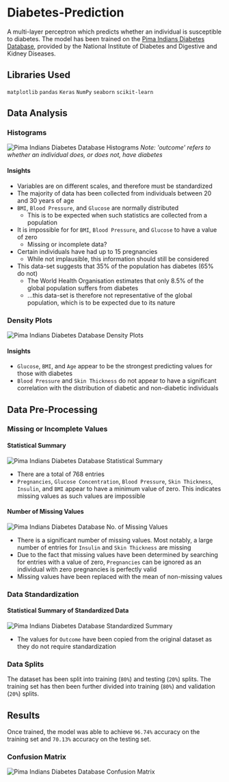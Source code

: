 # Diabetes-Prediction
A multi-layer perceptron which predicts whether an individual is susceptible to diabetes. The model has been trained on the [Pima Indians Diabetes Database](https://www.kaggle.com/uciml/pima-indians-diabetes-database), provided by the National Institute of Diabetes and Digestive and Kidney Diseases.

## Libraries Used
```matplotlib```
```pandas```
```Keras```
```NumPy```
```seaborn```
```scikit-learn```

## Data Analysis
### Histograms
![Pima Indians Diabetes Database Histograms](https://i.imgur.com/8EtFIWH.png)
*Note: 'outcome' refers to whether an individual does, or does not, have diabetes*

#### Insights
* Variables are on different scales, and therefore must be standardized
* The majority of data has been collected from individuals between 20 and 30 years of age
* ```BMI```, ```Blood Pressure```, and ```Glucose``` are normally distributed
  * This is to be expected when such statistics are collected from a population
* It is impossible for for ```BMI```, ```Blood Pressure```, and ```Glucose``` to have a value of zero
  * Missing or incomplete data?
* Certain individuals have had up to 15 pregnancies
  * While not implausible, this information should still be considered
* This data-set suggests that 35% of the population has diabetes (65% do not)
  * The World Health Organisation estimates that only 8.5% of the global population suffers from diabetes
  * ...this data-set is therefore not representative of the global population, which is to be expected due to its nature

### Density Plots
![Pima Indians Diabetes Database Density Plots](https://i.imgur.com/KxzKKTu.png)

#### Insights
* ```Glucose```, ```BMI```, and ```Age``` appear to be the strongest predicting values for those with diabetes
* ```Blood Pressure``` and ```Skin Thickness``` do not appear to have a significant correlation with the distribution of diabetic and non-diabetic individuals

## Data Pre-Processing
### Missing or Incomplete Values
#### Statistical Summary
![Pima Indians Diabetes Database Statistical Summary](https://i.imgur.com/yZN89GB.png)
* There are a total of 768 entries
* ```Pregnancies```, ```Glucose Concentration```, ```Blood Pressure```, ```Skin Thickness```, ```Insulin```, and ```BMI``` appear to have a minimum value of zero. This indicates missing values as such values are impossible

#### Number of Missing Values
![Pima Indians Diabetes Database No. of Missing Values](https://i.imgur.com/Q7meZol.png)
* There is a significant number of missing values. Most notably, a large number of entries for ```Insulin``` and ```Skin Thickness``` are missing
* Due to the fact that missing values have been determined by searching for entries with a value of zero, ```Pregnancies``` can be ignored as an individual with zero pregnancies is perfectly valid
* Missing values have been replaced with the mean of non-missing values

### Data Standardization
#### Statistical Summary of Standardized Data
![Pima Indians Diabetes Database Standardized Summary](https://i.imgur.com/N77tBkx.png)
* The values for ```Outcome``` have been copied from the original dataset as they do not require standardization

### Data Splits
The dataset has been split into training (```80%```) and testing (```20%```) splits. The training set has then been further divided into training (```80%```) and validation (```20%```) splits.

## Results
Once trained, the model was able to achieve ```96.74%``` accuracy on the training set and ```70.13%``` accuracy on the testing set.

### Confusion Matrix
![Pima Indians Diabetes Database Confusion Matrix](https://i.imgur.com/MWchEdh.png)
